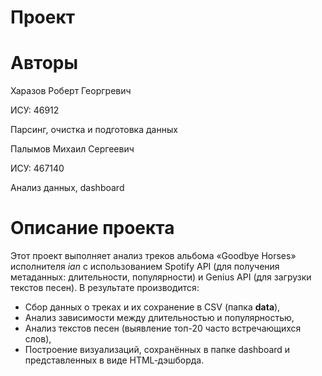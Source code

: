 # Проект

# Авторы

Харазов Роберт Георгревич

ИСУ: 46912

Парсинг, очистка и подготовка данных

Палымов Михаил Сергеевич

ИСУ: 467140

Анализ данных, dashboard

# Описание проекта

Этот проект выполняет анализ треков альбома «Goodbye Horses» исполнителя *ian* с использованием Spotify API (для получения метаданных: длительности, популярности) и Genius API (для загрузки текстов песен). В результате производится:
  
- Сбор данных о треках и их сохранение в CSV (папка **data**),
- Анализ зависимости между длительностью и популярностью,
- Анализ текстов песен (выявление топ-20 часто встречающихся слов),
- Построение визуализаций, сохранённых в папке dashboard и представленных в виде HTML‑дэшборда.


